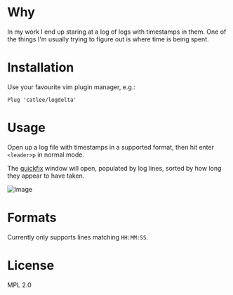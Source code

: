 Why
===
In my work I end up staring at a log of logs with timestamps in them. One of
the things I'm usually trying to figure out is where time is being spent.

Installation
============
Use your favourite vim plugin manager, e.g.:

```
Plug 'catlee/logdelta'
```

Usage
=====
Open up a log file with timestamps in a supported format, then hit enter
`<leader>p` in normal mode.

The [quickfix](https://vimhelp.org/quickfix.txt.html) window will open,
populated by log lines, sorted by how long they
appear to have taken.

![Image](https://atlee.ca/pics/logdelta.png)

Formats
=======
Currently only supports lines matching `HH:MM:SS`.

License
=======
MPL 2.0
